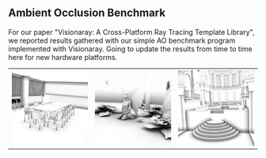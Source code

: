 ## Ambient Occlusion Benchmark

For our paper "Visionaray: A Cross-Platform Ray Tracing Template Library", we reported results gathered with our simple AO benchmark program implemented with Visionaray. Going to update the results from time to time here for new hardware platforms.

<table border="0">
  <tr>
    <td>
      <img src="img/conference_ao.png" alt="Conference Room" width="256" class="inline" />
    </td>
    <td>
      <img src="img/fairy_ao.png" alt="Fairy Forest" width="256" class="inline" />
    </td>
    <td>
      <img src="img/sibenik_ao.png" alt="Sibenik Cathedral" width="256" class="inline" />
    </td>
  </tr>
</table>
